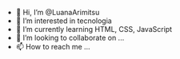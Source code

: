 - 👋 Hi, I’m @LuanaArimitsu
- 👀 I’m interested in tecnologia
- 🌱 I’m currently learning HTML, CSS, JavaScript
- 💞️ I’m looking to collaborate on ...
- 📫 How to reach me ...

<!---
LuanaArimitsu/LuanaArimitsu is a ✨ special ✨ repository because its `README.md` (this file) appears on your GitHub profile.
You can click the Preview link to take a look at your changes.
--->
